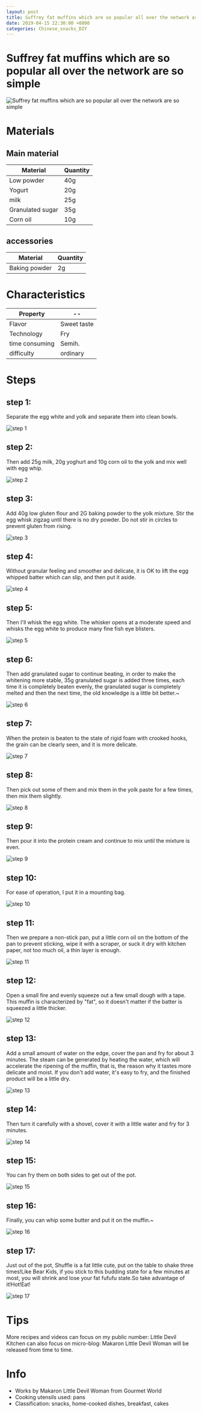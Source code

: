 ```yaml
---
layout: post
title: Suffrey fat muffins which are so popular all over the network are so simple
date: 2019-04-15 22:30:00 +0800
categories: Chinese_snacks_DIY
---
```


# Suffrey fat muffins which are so popular all over the network are so simple

![Suffrey fat muffins which are so popular all over the network are so simple]({{site.baseurl}}/img/429114/429114.jpg)

# Materials


## Main material

Material|Quantity
--|--
Low powder|40g
Yogurt|20g
milk|25g
Granulated sugar|35g
Corn oil|10g

## accessories

Material|Quantity
--|--
Baking powder|2g

# Characteristics

Property|--
--|--
Flavor|Sweet taste
Technology|Fry
time consuming|Semih.
difficulty|ordinary

# Steps

## step 1:

Separate the egg white and yolk and separate them into clean bowls.

![step 1]({{site.baseurl}}/img/429114/1.jpg)

## step 2:

Then add 25g milk, 20g yoghurt and 10g corn oil to the yolk and mix well with egg whip.

![step 2]({{site.baseurl}}/img/429114/2.jpg)

## step 3:

Add 40g low gluten flour and 2G baking powder to the yolk mixture. Stir the egg whisk zigzag until there is no dry powder. Do not stir in circles to prevent gluten from rising.

![step 3]({{site.baseurl}}/img/429114/3.jpg)

## step 4:

Without granular feeling and smoother and delicate, it is OK to lift the egg whipped batter which can slip, and then put it aside.

![step 4]({{site.baseurl}}/img/429114/4.jpg)

## step 5:

Then I'll whisk the egg white. The whisker opens at a moderate speed and whisks the egg white to produce many fine fish eye blisters.

![step 5]({{site.baseurl}}/img/429114/5.jpg)

## step 6:

Then add granulated sugar to continue beating, in order to make the whitening more stable, 35g granulated sugar is added three times, each time it is completely beaten evenly, the granulated sugar is completely melted and then the next time, the old knowledge is a little bit better.~

![step 6]({{site.baseurl}}/img/429114/6.jpg)

## step 7:

When the protein is beaten to the state of rigid foam with crooked hooks, the grain can be clearly seen, and it is more delicate.

![step 7]({{site.baseurl}}/img/429114/7.jpg)

## step 8:

Then pick out some of them and mix them in the yolk paste for a few times, then mix them slightly.

![step 8]({{site.baseurl}}/img/429114/8.jpg)

## step 9:

Then pour it into the protein cream and continue to mix until the mixture is even.

![step 9]({{site.baseurl}}/img/429114/9.jpg)

## step 10:

For ease of operation, I put it in a mounting bag.

![step 10]({{site.baseurl}}/img/429114/10.jpg)

## step 11:

Then we prepare a non-stick pan, put a little corn oil on the bottom of the pan to prevent sticking, wipe it with a scraper, or suck it dry with kitchen paper, not too much oil, a thin layer is enough.

![step 11]({{site.baseurl}}/img/429114/11.jpg)

## step 12:

Open a small fire and evenly squeeze out a few small dough with a tape. This muffin is characterized by "fat", so it doesn't matter if the batter is squeezed a little thicker.

![step 12]({{site.baseurl}}/img/429114/12.jpg)

## step 13:

Add a small amount of water on the edge, cover the pan and fry for about 3 minutes. The steam can be generated by heating the water, which will accelerate the ripening of the muffin, that is, the reason why it tastes more delicate and moist. If you don't add water, it's easy to fry, and the finished product will be a little dry.

![step 13]({{site.baseurl}}/img/429114/13.jpg)

## step 14:

Then turn it carefully with a shovel, cover it with a little water and fry for 3 minutes.

![step 14]({{site.baseurl}}/img/429114/14.jpg)

## step 15:

You can fry them on both sides to get out of the pot.

![step 15]({{site.baseurl}}/img/429114/15.jpg)

## step 16:

Finally, you can whip some butter and put it on the muffin.~

![step 16]({{site.baseurl}}/img/429114/16.jpg)

## step 17:

Just out of the pot, Shuffle is a fat little cute, put on the table to shake three times!Like Bear Kids, if you stick to this budding state for a few minutes at most, you will shrink and lose your fat fufufu state.So take advantage of it!Hot!Eat!

![step 17]({{site.baseurl}}/img/429114/17.jpg)

# Tips

More recipes and videos can focus on my public number: Little Devil Kitchen can also focus on micro-blog: Makaron Little Devil Woman will be released from time to time.

# Info

- Works by Makaron Little Devil Woman from Gourmet World
- Cooking utensils used: pans
- Classification: snacks, home-cooked dishes, breakfast, cakes